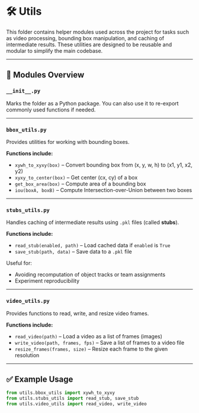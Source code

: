 # 🛠️ Utils

This folder contains helper modules used across the project for tasks such as video processing, bounding box manipulation, and caching of intermediate results. These utilities are designed to be reusable and modular to simplify the main codebase.

---

## 📁 Modules Overview

### `__init__.py`
Marks the folder as a Python package. You can also use it to re-export commonly used functions if needed.

---

### `bbox_utils.py`

Provides utilities for working with bounding boxes.

**Functions include:**
- `xywh_to_xyxy(box)` – Convert bounding box from (x, y, w, h) to (x1, y1, x2, y2)
- `xyxy_to_center(box)` – Get center (cx, cy) of a box
- `get_box_area(box)` – Compute area of a bounding box
- `iou(boxA, boxB)` – Compute Intersection-over-Union between two boxes

---

### `stubs_utils.py`

Handles caching of intermediate results using `.pkl` files (called **stubs**).

**Functions include:**
- `read_stub(enabled, path)` – Load cached data if `enabled` is `True`
- `save_stub(path, data)` – Save data to a `.pkl` file

Useful for:
- Avoiding recomputation of object tracks or team assignments
- Experiment reproducibility

---

### `video_utils.py`

Provides functions to read, write, and resize video frames.

**Functions include:**
- `read_video(path)` – Load a video as a list of frames (images)
- `write_video(path, frames, fps)` – Save a list of frames to a video file
- `resize_frames(frames, size)` – Resize each frame to the given resolution

---

## ✅ Example Usage

```python
from utils.bbox_utils import xywh_to_xyxy
from utils.stubs_utils import read_stub, save_stub
from utils.video_utils import read_video, write_video
